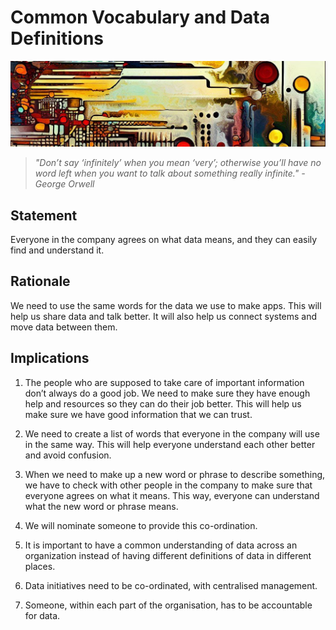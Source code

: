 # Common Vocabulary and Data Definitions

![An abstract header in the style of Van Gogh](../../../images/header01.png)

 > *"Don’t say ‘infinitely’ when you mean ‘very’; otherwise you’ll have no word left when you want to talk about something really infinite." - George Orwell*

## Statement

Everyone in the company agrees on what data means, and they can easily find and understand it.

## Rationale

We need to use the same words for the data we use to make apps. This will help us share data and talk better. It will also help us connect systems and move data between them.

## Implications

1. The people who are supposed to take care of important information don’t always do a good job. We need to make sure they have enough help and resources so they can do their job better. This will help us make sure we have good information that we can trust.

2. We need to create a list of words that everyone in the company will use in the same way. This will help everyone understand each other better and avoid confusion.

3. When we need to make up a new word or phrase to describe something, we have to check with other people in the company to make sure that everyone agrees on what it means. This way, everyone can understand what the new word or phrase means.

4. We will nominate someone to provide this co-ordination.

5. It is important to have a common understanding of data across an organization instead of having different definitions of data in different places.

6. Data initiatives need to be co-ordinated, with centralised management.

7. Someone, within each part of the organisation, has to be accountable for data.
